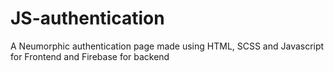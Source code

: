 # JS-authentication
A Neumorphic authentication page made using HTML, SCSS and Javascript for Frontend and Firebase for backend

